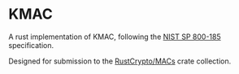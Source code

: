 # KMAC

A rust implementation of KMAC, following the [NIST SP 800-185](https://nvlpubs.nist.gov/nistpubs/SpecialPublications/NIST.SP.800-185.pdf) specification.

Designed for submission to the [RustCrypto/MACs](https://github.com/RustCrypto/MACs) crate collection.
